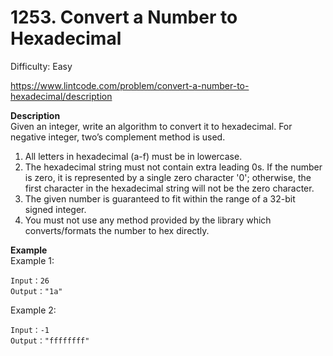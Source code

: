 # 1253. Convert a Number to Hexadecimal

Difficulty: Easy

https://www.lintcode.com/problem/convert-a-number-to-hexadecimal/description

**Description**  
Given an integer, write an algorithm to convert it to hexadecimal. For negative integer, two’s complement method is used.

1. All letters in hexadecimal (a-f) must be in lowercase.
2. The hexadecimal string must not contain extra leading 0s. If the number is zero, it is represented by a single zero character '0'; otherwise, the first character in the hexadecimal string will not be the zero character.
3. The given number is guaranteed to fit within the range of a 32-bit signed integer.
4. You must not use any method provided by the library which converts/formats the number to hex directly.

**Example**  
Example 1:
```
Input：26
Output："1a"
```
Example 2:
```
Input：-1
Output："ffffffff"
```
